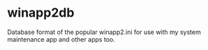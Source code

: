 # winapp2db
Database format of the popular winapp2.ini for use with my system maintenance app and other apps too.
